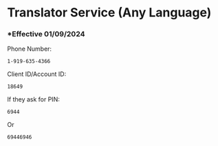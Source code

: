 # Translator Service (Any Language)

### \*Effective 01/09/2024

Phone Number:

```
1-919-635-4366
```

Client ID/Account ID:

```
18649
```

If they ask for PIN:

```
6944
```

Or

```
69446946
```
